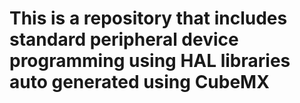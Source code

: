 # This is a repository that includes standard peripheral device programming using HAL libraries auto generated using CubeMX

